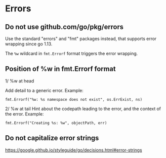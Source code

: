 # Errors

## Do not use github.com/go/pkg/errors

Use the standard "errors" and "fmt" packages instead, that supports error
wrapping since go 1.13.

The `%w` wildcard in `fmt.Errorf` format triggers the error wrapping.

## Position of %w in fmt.Errorf format

1/ %w at head

   Add detail to a generic error.
   Example:

	fmt.Errorf("%w: %s namespace does not exist", os.ErrExist, ns)

2/ %w at tail
   Hint about the codepath leading to the error, and the context of the error.
   Example:

	fmt.Errorf("Creating %s: %w", objectPath, err) 

## Do not capitalize error strings

https://google.github.io/styleguide/go/decisions.html#error-strings

